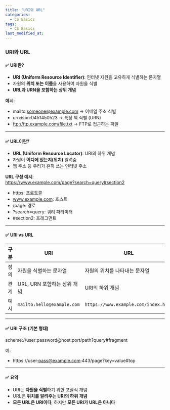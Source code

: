 ```yaml
---
title: "URI와 URL"
categories:
  - CS Basics
tags:
  - CS Basics
last_modified_at:
---
```


### URI와 URL

#### ✅ URI란?

- **URI (Uniform Resource Identifier)**: 인터넷 자원을 고유하게 식별하는 문자열
- 자원의 **위치 또는 이름**을 사용하여 자원을 식별
- **URL과 URN을 포함하는 상위 개념**

**예시**:
- mailto:someone@example.com → 이메일 주소 식별
- urn:isbn:0451450523 → 특정 책 식별 (URN)
- ftp://ftp.example.com/file.txt → FTP로 접근하는 파일

---

#### ✅ URL이란?

- **URL (Uniform Resource Locator)**: URI의 하위 개념
- 자원이 **어디에 있는지(위치)** 알려줌
- 웹 주소 등 우리가 흔히 쓰는 인터넷 주소

**URL 구성 예시**:  
https://www.example.com/page?search=query#section2

- https: 프로토콜  
- www.example.com: 호스트  
- /page: 경로  
- ?search=query: 쿼리 파라미터  
- #section2: 프래그먼트

---

#### ✅ URI vs URL

| 구분  | URI                                 | URL                                 |
|-------|--------------------------------------|--------------------------------------|
| 정의  | 자원을 식별하는 문자열               | 자원의 위치를 나타내는 문자열       |
| 관계  | URL, URN 포함하는 상위 개념          | URI의 하위 개념                     |
| 예시  | `mailto:hello@example.com`           | `https://www.example.com/index.html`|

---

#### ✅ URI 구조 (기본 형태)
scheme://user:password@host:port/path?query#fragment


예:
- https://user:pass@example.com:443/page?key=value#top

---

#### ✅ 요약

- URI는 **자원을 식별**하기 위한 포괄적 개념
- URL은 **위치를 알려주는 URI의 하위 개념**
- **모든 URL은 URI이다**, 하지만 **모든 URI가 URL은 아니다**
